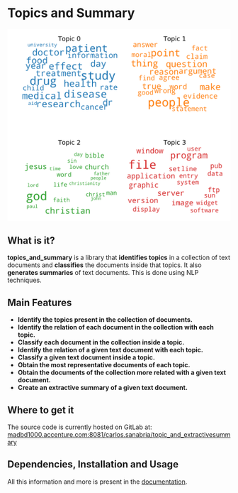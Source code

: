 # Topics and Summary

![Example of some of the topics obtained with this tool on the 20_newsgroups dataset](topics_and_summary/docs/source/images/intro/wordcloud0.png)

## What is it?

**topics_and_summary** is a library that **identifies topics** in a collection of text documents and **classifies** the documents inside that topics. It also **generates summaries** of text documents. This is done using NLP techniques.

## Main Features
* **Identify the topics present in the collection of documents.**
* **Identify the relation of each document in the collection with each topic.**
* **Classify each document in the collection inside a topic.**
* **Identify the relation of a given text document with each topic.**
* **Classify a given text document inside a topic.**
* **Obtain the most representative documents of each topic.**
* **Obtain the documents of the collection more related with a given text document.**
* **Create an extractive summary of a given text document.**

## Where to get it
The source code is currently hosted on GitLab at: [madbd1000.accenture.com:8081/carlos.sanabria/topic_and_extractivesummary](madbd1000.accenture.com:8081/carlos.sanabria/topic_and_extractivesummary)

## Dependencies, Installation and Usage
All this information and more is present in the [documentation](topics_and_summary/docs/build/html/index.html).